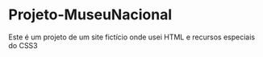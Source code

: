 # Projeto-MuseuNacional
Este é um projeto de um site fictício onde usei HTML e recursos especiais do CSS3 
